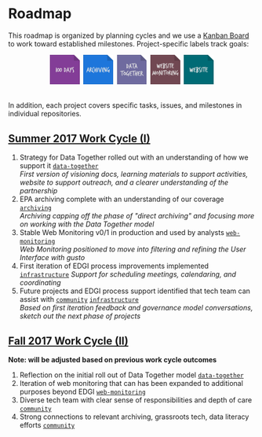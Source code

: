 # Roadmap

This roadmap is organized by planning cycles and we use a [Kanban Board](https://github.com/edgi-govdata-archiving/overview/projects/2) to work toward established milestones. Project-specific labels track goals:

<div align="center"><a href="https://github.com/edgi-govdata-archiving/overview/labels/100-days"><img width=12% src="./images/label-100days.png" alt="100 Days" /></a>&nbsp;&nbsp;<a href="https://github.com/edgi-govdata-archiving/overview/labels/archiving"><img width=12% src="./images/label-archiving.png" alt="Archiving" /></a>&nbsp;&nbsp;<a href="https://github.com/edgi-govdata-archiving/overview/labels/data-together"><img width=12% src="./images/label-data-together.png" alt="Data Together" /></a>&nbsp;&nbsp;<a href="https://github.com/edgi-govdata-archiving/overview/labels/web-monitoring"><img width=12% src="./images/label-web-monitoring.png" alt="Website Monitoring" /></a>&nbsp;&nbsp;<a href="https://github.com/edgi-govdata-archiving/overview/labels/website"><img width=12% src="./images/label-website.png" alt="Website" /></a></div>&nbsp;<br />

In addition, each project covers specific tasks, issues, and milestones in individual repositories.

## [Summer 2017 Work Cycle (I)](https://github.com/edgi-govdata-archiving/overview/milestone/1)

1. Strategy for Data Together rolled out with an understanding of how we support it [`data-together`](https://github.com/edgi-govdata-archiving/overview/labels/data-together)  
  _First version of visioning docs, learning materials to support activities, website to support outreach, and a clearer understanding of the partnership_
1. EPA archiving complete with an understanding of our coverage [`archiving`](https://github.com/edgi-govdata-archiving/overview/labels/archiving)  
  _Archiving capping off the phase of "direct archiving" and focusing more on working with the Data Together model_
1. Stable Web Monitoring v0/1 in production and used by analysts [`web-monitoring`](https://github.com/edgi-govdata-archiving/overview/labels/web-monitoring)  
  _Web Monitoring positioned to move into filtering and refining the User Interface with gusto_
1. First iteration of EDGI process improvements implemented [`infrastructure`](https://github.com/edgi-govdata-archiving/overview/labels/infrastructure)
  _Support for scheduling meetings, calendaring, and coordinating_
1. Future projects and EDGI process support identified that tech team can assist with [`community`](https://github.com/edgi-govdata-archiving/overview/labels/community) [`infrastructure`](https://github.com/edgi-govdata-archiving/overview/labels/infrastructure)  
  _Based on first iteration feedback and governance model conversations, sketch out the next phase of projects_

## [Fall 2017 Work Cycle (II)](https://github.com/edgi-govdata-archiving/overview/milestone/2)

**Note: will be adjusted based on previous work cycle outcomes**

1. Reflection on the initial roll out of Data Together model [`data-together`](https://github.com/edgi-govdata-archiving/overview/labels/data-together)
1. Iteration of web monitoring that can has been expanded to additional purposes beyond EDGI [`web-monitoring`](https://github.com/edgi-govdata-archiving/overview/labels/web-monitoring)
1. Diverse tech team with clear sense of responsibilities and depth of care [`community`](https://github.com/edgi-govdata-archiving/overview/labels/community)
1. Strong connections to relevant archiving, grassroots tech, data literacy efforts [`community`](https://github.com/edgi-govdata-archiving/overview/labels/community)
